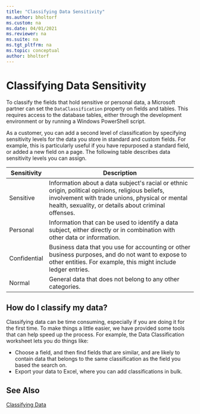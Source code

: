 ```yaml
---
title: "Classifying Data Sensitivity"
ms.author: bholtorf
ms.custom: na
ms.date: 04/01/2021
ms.reviewer: na
ms.suite: na
ms.tgt_pltfrm: na
ms.topic: conceptual
author: bholtorf
---
```


# Classifying Data Sensitivity
To classify the fields that hold sensitive or personal data, a Microsoft partner can set the `DataClassification` property on fields and tables. This requires access to the database tables, either through the development environment or by running a Windows PowerShell script.  

As a customer, you can add a second level of classification by specifying sensitivity levels for the data you store in standard and custom fields. For example, this is particularly useful if you have repurposed a standard field, or added a new field on a page. The following table describes data sensitivity levels you can assign.

|Sensitivity|Description|
|----|----|
|Sensitive | Information about a data subject's racial or ethnic origin, political opinions, religious beliefs, involvement with trade unions, physical or mental health, sexuality, or details about criminal offenses. |
|Personal | Information that can be used to identify a data subject, either directly or in combination with other data or information.|
|Confidential | Business data that you use for accounting or other business purposes, and do not want to expose to other entities. For example, this might include ledger entries.|
|Normal | General data that does not belong to any other categories.|

## How do I classify my data?
Classifying data can be time consuming, especially if you are doing it for the first time. To make things a little easier, we have provided some tools that can help speed up the process. For example, the Data Classification worksheet lets you do things like:  

* Choose a field, and then find fields that are similar, and are likely to contain data that belongs to the same classification as the field you based the search on.  
* Export your data to Excel, where you can add classifications in bulk.  

## See Also
[Classifying Data](devenv-classifying-data.md)
